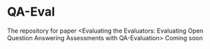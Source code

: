 # QA-Eval
The repository for paper &lt;Evaluating the Evaluators: Evaluating Open Question Answering Assessments with QA-Evaluation>
Coming soon
